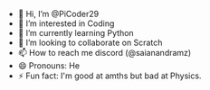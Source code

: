 - 👋 Hi, I’m @PiCoder29
- 👀 I’m interested in Coding
- 🌱 I’m currently learning Python
- 💞️ I’m looking to collaborate on Scratch
- 📫 How to reach me discord (@saianandramz)
- 😄 Pronouns: He
- ⚡ Fun fact: I'm good at amths but bad at Physics.

<!---
PiCoder29/PiCoder29 is a ✨ special ✨ repository because its `README.md` (this file) appears on your GitHub profile.
You can click the Preview link to take a look at your changes.
--->
